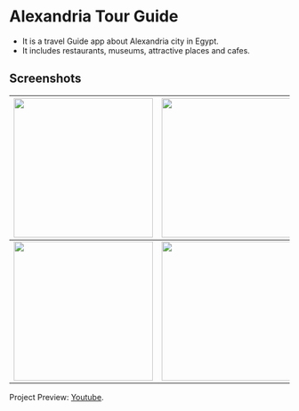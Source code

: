 # Alexandria Tour Guide

- It is a travel Guide app about Alexandria city in Egypt.
- It includes restaurants, museums, attractive places and cafes.

## Screenshots
| <img src="https://i.imgur.com/6Xz4pRH.jpg" width="250">  | <img src="https://i.imgur.com/eA21grr.jpg" width="250">  |
| ------------- | ------------- |
| <img src="https://i.imgur.com/2pSwEWV.png" width="250">  | <img src="https://i.imgur.com/gVqvASK.jpg" width="250">  |


Project Preview: [Youtube](https://youtu.be/hcJWEdV-3zc).



